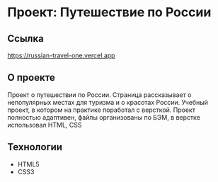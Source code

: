# Проект: Путешествие по России

## Ссылка
https://russian-travel-one.vercel.app

## О проекте
Проект о путешествии по России. Страница рассказывает о непопулярных местах для туризма и о красотах России. 
Учебный проект, в котором на практике поработал с версткой. Проект полностью адаптивен, файлы организованы по БЭМ, в верстке использовал HTML, CSS

## Технологии
* HTML5
* CSS3
